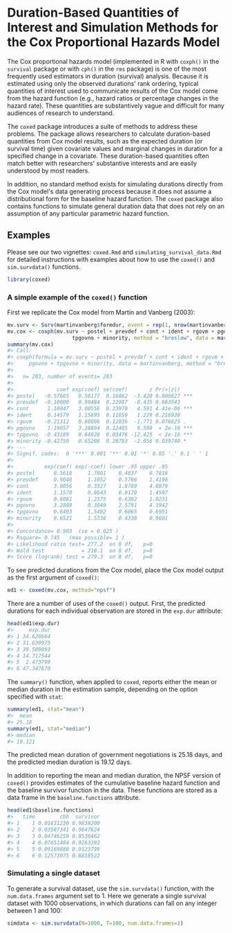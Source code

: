 <!-- README.md is generated from README.Rmd. Please edit that file -->
Duration-Based Quantities of Interest and Simulation Methods for the Cox Proportional Hazards Model
===================================================================================================

The Cox proportional hazards model (implemented in R with `coxph()` in the `survival` package or with `cph()` in the `rms` package) is one of the most frequently used estimators in duration (survival) analysis. Because it is estimated using only the observed durations' rank ordering, typical quantities of interest used to communicate results of the Cox model come from the hazard function (e.g., hazard ratios or percentage changes in the hazard rate). These quantities are substantively vague and difficult for many audiences of research to understand.

The `coxed` package introduces a suite of methods to address these problems. The package allows researchers to calculate duration-based quantities from Cox model results, such as the expected duration (or survival time) given covariate values and marginal changes in duration for a specified change in a covariate. These duration-based quantities often match better with researchers' substantive interests and are easily understood by most readers.

In addition, no standard method exists for simulating durations directly from the Cox model's data generating process because it does not assume a distributional form for the baseline hazard function. The `coxed` package also contains functions to simulate general duration data that does not rely on an assumption of any particular parametric hazard function.

Examples
--------

Please see our two vignettes: `coxed.Rmd` and `simulating_survival_data.Rmd` for detailed instructions with examples about how to use the `coxed()` and `sim.survdata()` functions.

``` r
library(coxed)
```

### A simple example of the `coxed()` function

First we replicate the Cox model from Martin and Vanberg (2003):

``` r
mv.surv <- Surv(martinvanberg$formdur, event = rep(1, nrow(martinvanberg)))
mv.cox <- coxph(mv.surv ~ postel + prevdef + cont + ident + rgovm + pgovno + 
                     tpgovno + minority, method = "breslow", data = martinvanberg)
summary(mv.cox)
#> Call:
#> coxph(formula = mv.surv ~ postel + prevdef + cont + ident + rgovm + 
#>     pgovno + tpgovno + minority, data = martinvanberg, method = "breslow")
#> 
#>   n= 203, number of events= 203 
#> 
#>              coef exp(coef) se(coef)       z Pr(>|z|)    
#> postel   -0.57665   0.56177  0.16862  -3.420 0.000627 ***
#> prevdef  -0.10000   0.90484  0.22987  -0.435 0.663543    
#> cont      1.10047   3.00556  0.23970   4.591 4.41e-06 ***
#> ident     0.14579   1.15695  0.11859   1.229 0.218938    
#> rgovm    -0.21312   0.80806  0.12036  -1.771 0.076625 .  
#> pgovno    1.19057   3.28894  0.12405   9.598  < 2e-16 ***
#> tpgovno  -0.43189   0.64928  0.03476 -12.425  < 2e-16 ***
#> minority -0.42759   0.65208  0.20793  -2.056 0.039740 *  
#> ---
#> Signif. codes:  0 '***' 0.001 '**' 0.01 '*' 0.05 '.' 0.1 ' ' 1
#> 
#>          exp(coef) exp(-coef) lower .95 upper .95
#> postel      0.5618     1.7801    0.4037    0.7818
#> prevdef     0.9048     1.1052    0.5766    1.4198
#> cont        3.0056     0.3327    1.8789    4.8079
#> ident       1.1570     0.8643    0.9170    1.4597
#> rgovm       0.8081     1.2375    0.6382    1.0231
#> pgovno      3.2889     0.3040    2.5791    4.1942
#> tpgovno     0.6493     1.5402    0.6065    0.6951
#> minority    0.6521     1.5336    0.4338    0.9801
#> 
#> Concordance= 0.903  (se = 0.025 )
#> Rsquare= 0.745   (max possible= 1 )
#> Likelihood ratio test= 277.2  on 8 df,   p=0
#> Wald test            = 218.1  on 8 df,   p=0
#> Score (logrank) test = 279.3  on 8 df,   p=0
```

To see predicted durations from the Cox model, place the Cox model output as the first argument of `coxed()`:

``` r
ed1 <- coxed(mv.cox, method="npsf")
```

There are a number of uses of the `coxed()` output. First, the predicted durations for each individual observation are stored in the `exp.dur` attribute:

``` r
head(ed1$exp.dur)
#>     exp.dur
#> 1 34.620664
#> 2 31.639975
#> 3 39.509093
#> 4 14.717544
#> 5  2.473799
#> 6 47.347670
```

The `summary()` function, when applied to `coxed`, reports either the mean or median duration in the estimation sample, depending on the option specified with `stat`:

``` r
summary(ed1, stat="mean")
#>  mean 
#> 25.18
summary(ed1, stat="median")
#> median 
#> 19.121
```

The predicted mean duration of government negotiations is 25.18 days, and the predicted median duration is 19.12 days.

In addition to reporting the mean and median duration, the NPSF version of `coxed()` provides estimates of the cumulative baseline hazard function and the baseline survivor function in the data. These functions are stored as a data frame in the `baseline.functions` attribute.

``` r
head(ed1$baseline.functions)
#>   time        cbh  survivor
#> 1    1 0.01631230 0.9838200
#> 2    2 0.03587341 0.9647624
#> 3    3 0.04746259 0.9536462
#> 4    4 0.07651484 0.9263392
#> 5    5 0.09169880 0.9123799
#> 6    6 0.12573075 0.8818522
```

### Simulating a single dataset

To generate a survival dataset, use the `sim.survdata()` function, with the `num.data.frames` argument set to 1. Here we generate a single survival dataset with 1000 observations, in which durations can fall on any integer between 1 and 100:

``` r
simdata <- sim.survdata(N=1000, T=100, num.data.frames=1)
```
